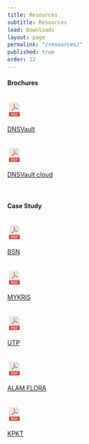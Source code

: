 ```yaml
---
title: Resources
subtitle: Resources
lead: Downloads
layout: page
permalink: "/resources/"
published: true
order: 12
---
```


<h4>Brochures</h4>
<div class="card-deck w-50 mb-3">
  <div class="card" style="border-color: 1px solid red;">
    <div class="media">
      <div class="media-left pr-3 pl-3"><br>
        <img class="card-img-top" src="/assets/images/resources/pdf.png" width="32" height="32" class="img-fluid" alt="Rails3 Consultation & Training">
      </div>
      <div class="media-body"><br>
        <a href="/assets/docs/dnsvault.pdf" target="_blank">DNSVault</a>
      </div>
    </div><br>
  </div>
  <div class="card" style="border-color: 1px solid red;">
    <div class="media">
      <div class="media-left pr-3 pl-3"><br>
        <img class="card-img-top" src="/assets/images/resources/pdf.png" width="32" height="32" class="img-fluid" alt="Rails3 Consultation & Training">
      </div>
      <div class="media-body"><br>
        <a href="/assets/docs/dnsvaultcloudservice.pdf" target="_blank">DNSVault cloud</a>
      </div>
    </div><br>
  </div>
</div>
<br>
<h4>Case Study</h4>
<div class="card-deck mb-3">
  <div class="card" style="border-color: 1px solid red;">
    <div class="media">
      <div class="media-left pr-3 pl-3"><br>
        <img class="card-img-top" src="/assets/images/resources/pdf.png" width="32" height="32" class="img-fluid" alt="Rails3 Consultation & Training">
      </div>
      <div class="media-body"><br>
        <a href="/assets/docs/cases/dnsvault_bsn.pdf" target="_blank">BSN</a>
      </div>
    </div><br>
  </div>
  <div class="card" style="border-color: 1px solid red;">
    <div class="media">
      <div class="media-left pr-3 pl-3"><br>
        <img class="card-img-top" src="/assets/images/resources/pdf.png" width="32" height="32" class="img-fluid" alt="Rails3 Consultation & Training">
      </div>
      <div class="media-body"><br>
        <a href="/assets/docs/cases/dnsvault_mykris.pdf" target="_blank">MYKRIS</a>
      </div><br>
    </div>
  </div>
  <div class="card" style="border-color: 1px solid red;">
    <div class="media">
      <div class="media-left pr-3 pl-3"><br>
        <img class="card-img-top" src="/assets/images/resources/pdf.png" width="32" height="32" class="img-fluid" alt="Rails3 Consultation & Training">
      </div>
      <div class="media-body"><br>
        <a href="/assets/docs/cases/dnsvault_utp.pdf" target="_blank">UTP</a>
      </div>
    </div><br>
  </div>
  <div class="card" style="border-color: 1px solid red;">
    <div class="media">
      <div class="media-left pr-3 pl-3"><br>
        <img src="/assets/images/resources/pdf.png" width="32" height="32" class="img-fluid" alt="Rails3 Consultation & Training">
      </div>
      <div class="media-body"><br>
        <a href="/assets/docs/cases/dnsvault_alamflora.pdf" target="_blank">ALAM FLORA</a>
      </div>
    </div><br>
  </div>
  <div class="card" style="border-color: 1px solid red;">
    <div class="media">
      <div class="media-left pr-3 pl-3"><br>
          <img class="card-img-top" src="/assets/images/resources/pdf.png" width="32" height="32" class="img-fluid" alt="Rails3 Consultation & Training">
      </div>
      <div class="media-body"><br>
          <a href="/assets/docs/cases/dnsvault_kpkt.pdf" target="_blank">KPKT</a>
      </div>
    </div><br>
  </div>
</div>